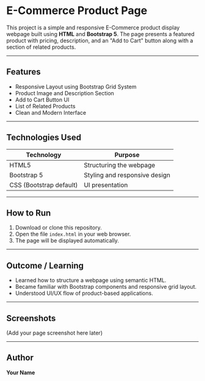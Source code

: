 # E-Commerce Product Page

This project is a simple and responsive E-Commerce product display webpage built using **HTML** and **Bootstrap 5**. The page presents a featured product with pricing, description, and an "Add to Cart" button along with a section of related products.

---

## Features
- Responsive Layout using Bootstrap Grid System
- Product Image and Description Section
- Add to Cart Button UI
- List of Related Products
- Clean and Modern Interface

---

## Technologies Used
| Technology | Purpose |
|-----------|---------|
| HTML5     | Structuring the webpage |
| Bootstrap 5 | Styling and responsive design |
| CSS (Bootstrap default) | UI presentation |

---

## How to Run
1. Download or clone this repository.
2. Open the file `index.html` in your web browser.
3. The page will be displayed automatically.

---

## Outcome / Learning
- Learned how to structure a webpage using semantic HTML.
- Became familiar with Bootstrap components and responsive grid layout.
- Understood UI/UX flow of product-based applications.

---

## Screenshots
(Add your page screenshot here later)

---

## Author
**Your Name**

